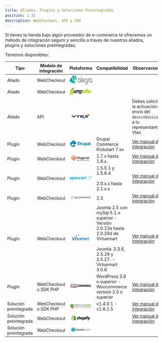 ```yaml
---
title: Aliados, Plugins y Soluciones Preintegradas
position: 2.32
description: WebCheckout, API y SDK
---
```


Si tienes tu tienda bajo algún proveedor de e-commerce te ofrecemos un método de integración seguro y sencillo a través de nuestros aliados, plugins y soluciones preintegradas.

Tenemos disponibles:

|Tipo|Modelo de integración|Plataforma|Compatibilidad|Observaciones|
|---|---|---|---|---|
|Aliado|WebCheckout|<a href="https://ayuda.alegra.com/hc/es/articles/217171146" target="_blank"><img src="/images/illustrations/Logotipo-Alegra.png"></a>|||
|Aliado|WebCheckout|<a href="https://jumpseller.co/" target="_blank"><img src="/images/illustrations/jumpseller.png"></a>|||
|Aliado|API|<a href="https://www.vtex.com/es/" target="_blank"><img src="/images/illustrations/vtex.jpg"></a>||Debes solicitar la activación del envío del <code id="codeinl">deviceSessionId</code> a tu representante Vtex|
|Plugin|WebCheckout|<a href="/#webcheckoutshopping_cartsdrupal"><img src="/images/illustrations/drupal.jpg"></a>|Drupal Commerce Kickstart 7.xx|<a href="/#webcheckoutshopping_cartsdrupal">Ver manual de integración</a>|
|Plugin|WebCheckout|<a href="/#webcheckoutshopping_cartsmagento"><img src="/images/illustrations/magento.jpg"></a>|1.7.x hasta 1.9.x.|<a href="/#webcheckoutshopping_cartsmagento">Ver manual de integración</a>|
|Plugin|WebCheckout|<a href="/#webcheckoutshopping_cartsopencart"><img src="/images/illustrations/opencart.jpg"></a>|1.5.5.1 y 1.5.6.4<br><br>2.0.x.x hasta 2.1.x.x|<a href="/#webcheckoutshopping_cartsopencart">Ver manual de integración</a>|
|Plugin|WebCheckout|<a href="/#webcheckoutshopping_cartsoscommerce"><img src="/images/illustrations/oscommerce.png"></a>|2.3|<a href="/#webcheckoutshopping_cartsoscommerce">Ver manual de integración</a>|
|Plugin|WebCheckout|<a href="/#webcheckoutshopping_cartsvirtuemart"><img src="/images/illustrations/virtuemart.jpg"></a>|Joomla 2.5 con mySql 5.1 o superior - Versión 2.0.22e hasta 2.0.26d de Virtuemart<br><br>Joomla: 3.3.6, 2.5.28 y 2.5.27. - Virtuemart 3.0.6|<a href="/#webcheckoutshopping_cartsvirtuemart">Ver manual de integración</a>|
|Plugin|WebCheckout o SDK PHP|<a href="/#webcheckoutshopping_cartswoocommerce"><img src="/images/illustrations/woocommerce.jpg"></a>|WordPress 3.8 o superior - Woocommerce versión 2.0 o superior|<a href="/#webcheckoutshopping_cartswoocommerce">Ver manual de integración</a>|
|Solución preintegrada|WebCheckout o SDK PHP|<a href="/#webcheckoutpreintegrationsprestashop"><img src="/images/illustrations/prestashop.png"></a>|v1.4.0.1 - v1.6.1.5|<a href="/#webcheckoutalliesprestashop">Ver manual de integración</a>|
|Solución preintegrada|WebCheckout|<a href="/#webcheckoutpreintegrationsshopify"><img src="/images/illustrations/shopify.jpg"></a>||<a href="/#webcheckoutalliesshopify">Ver manual de integración</a>|
|Solución preintegrada|WebCheckout|<a href="https://www.tiendanube.com/" target="_blank"><img src="/images/illustrations/tiendanube.jpg"></a>|||
